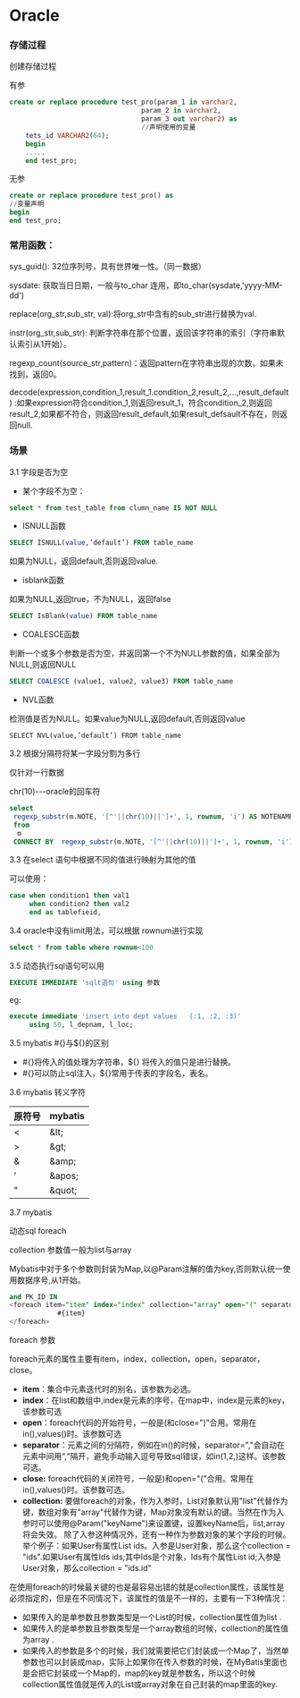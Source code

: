 # Oracle

### 存储过程

创建存储过程

有参

```sql
create or replace procedure test_pro(param_1 in varchar2,
                                 param_2 in varchar2,
                                 param_3 out varchar2) as
                                 //声明使用的变量
    tets_id VARCHAR2(64);
    begin 
    .....
    end test_pro;
```

无参

```sql
create or replace procedure test_pro() as
//变量声明
begin
end test_pro;
```

### 常用函数：

sys_guid(): 32位序列号，具有世界唯一性。（同一数据）

sysdate: 获取当日日期，一般与to_char 连用，即to_char(sysdate,'yyyy-MM-dd')

replace(org_str,sub_str, val):将org_str中含有的sub_str进行替换为val. 

instr(org_str,sub_str): 判断字符串在那个位置，返回该字符串的索引（字符串默认索引从1开始）。

regexp_count(source_str,pattern)：返回pattern在字符串出现的次数，如果未找到，返回0。

decode(expression,condition_1,result_1.condition_2,result_2,...,result_default) :如果expression符合condition_1,则返回result_1，符合condition_2,则返回result_2,如果都不符合，则返回result_default,如果result_defsault不存在，则返回null.

### 场景

3.1 字段是否为空

-  某个字段不为空：

```sql
select * from test_table from clumn_name IS NOT NULL
```

- ISNULL函数

```sql
SELECT ISNULL(value,’default’) FROM table_name
```

如果为NULL，返回default,否则返回value.

- isblank函数

如果为NULL,返回true，不为NULL，返回false

```sql
SELECT IsBlank(value) FROM table_name
```

- COALESCE函数

判断一个或多个参数是否为空，并返回第一个不为NULL参数的值，如果全部为NULL,则返回NULL

```sql
SELECT COALESCE (value1, value2, value3) FROM table_name
```

- NVL函数

检测值是否为NULL。如果value为NULL,返回default,否则返回value

```
SELECT NVL(value,’default’) FROM table_name
```

3.2 根据分隔符将某一字段分割为多行

仅针对一行数据

chr(10)---oracle的回车符

```sql
select 
 regexp_substr(m.NOTE, '[^'||chr(10)||']+', 1, rownum, 'i') AS NOTENAME
 from 
  m
 CONNECT BY  regexp_substr(m.NOTE, '[^'||chr(10)||']+', 1, rownum, 'i') is not NULL
```

3.3 在select 语句中根据不同的值进行映射为其他的值

可以使用：

```sql
case when condition1 then val1
     when condition2 then val2
     end as tablefieid,
```

3.4 oracle中没有limit用法，可以根据 rownum进行实现

```sql
select * from table where rownum<100
```

3.5 动态执行sql语句可以用

```sql
EXECUTE IMMEDIATE 'sqlt语句' using 参数
```

eg:

```sql
execute immediate 'insert into dept values   (:1, :2, :3)'   
     using 50, l_depnam, l_loc;
```

3.5  mybatis #{}与${}的区别

- #{}将传入的值处理为字符串，${} 将传入的值只是进行替换。
- #{}可以防止sql注入，${}常用于传表的字段名，表名。

3.6  mybatis 转义字符

| 原符号 | mybatis |
| ------ | ------- |
| <      | \&lt;   |
| \>     | \&gt;   |
| &      | \&amp;  |
| ’      | \&apos; |
| "      | \&quot; |

3.7 mybatis  

动态sql foreach

collection 参数值一般为list与array

Mybatis中对于多个参数则封装为Map,以@Param注解的值为key,否则默认统一使用数据序号,从1开始。

```sql
and PK_ID IN 
<foreach item="item" index="index" collection="array" open="(" separator="," close=")">
            #{item}
</foreach>
```

foreach 参数

foreach元素的属性主要有item，index，collection，open，separator，close。

- **item**：集合中元素迭代时的别名，该参数为必选。
- **index**：在list和数组中,index是元素的序号，在map中，index是元素的key，该参数可选
- **open**：foreach代码的开始符号，一般是(和close=")"合用。常用在in(),values()时。该参数可选
- **separator**：元素之间的分隔符，例如在in()的时候，separator=","会自动在元素中间用“,“隔开，避免手动输入逗号导致sql错误，如in(1,2,)这样。该参数可选。
- **close:** foreach代码的关闭符号，一般是)和open="("合用。常用在in(),values()时。该参数可选。
- **collection:** 要做foreach的对象，作为入参时，List对象默认用"list"代替作为键，数组对象有"array"代替作为键，Map对象没有默认的键。当然在作为入参时可以使用@Param("keyName")来设置键，设置keyName后，list,array将会失效。 除了入参这种情况外，还有一种作为参数对象的某个字段的时候。举个例子：如果User有属性List ids。入参是User对象，那么这个collection = "ids".如果User有属性Ids ids;其中Ids是个对象，Ids有个属性List id;入参是User对象，那么collection = "ids.id"



在使用foreach的时候最关键的也是最容易出错的就是collection属性，该属性是必须指定的，但是在不同情况下，该属性的值是不一样的，主要有一下3种情况： 

- 如果传入的是单参数且参数类型是一个List的时候，collection属性值为list .
- 如果传入的是单参数且参数类型是一个array数组的时候，collection的属性值为array .
- 如果传入的参数是多个的时候，我们就需要把它们封装成一个Map了，当然单参数也可以封装成map，实际上如果你在传入参数的时候，在MyBatis里面也是会把它封装成一个Map的，map的key就是参数名，所以这个时候collection属性值就是传入的List或array对象在自己封装的map里面的key.
